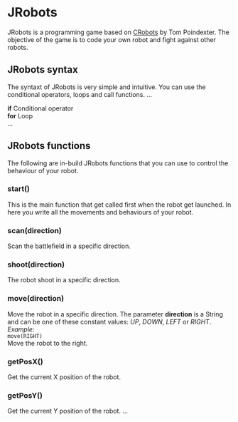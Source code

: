 # JRobots
JRobots is a programming game based on [CRobots](https://crobots.deepthought.it/home.php) by Tom Poindexter. The objective of the game is to code your own robot and fight against other robots.

## JRobots syntax
The syntaxt of JRobots is very simple and intuitive. You can use the conditional operators, loops and call functions.
...

**if** Conditional operator  
**for** Loop   
...

## JRobots functions
The following are in-build JRobots functions that you can use to control the behaviour of your robot.
### start()
This is the main function that get called first when the robot get launched. In here you write all the movements and behaviours of your robot.
### scan(direction)
Scan the battlefield in a specific direction.
### shoot(direction)
The robot shoot in a specific direction.
### move(direction)
Move the robot in a specific direction. The parameter **direction** is a String and can be one of these constant values: *UP*, *DOWN*, *LEFT* or *RIGHT*.
*Example:*  
`move(RIGHT)`  
Move the robot to the right.
### getPosX()
Get the current X position of the robot.
### getPosY()
Get the current Y position of the robot. 
...